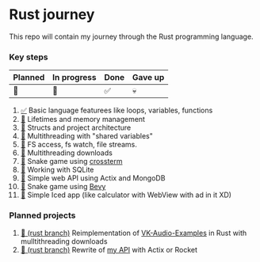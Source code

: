 # Rust journey

This repo will contain my journey through the Rust programming language.

###  Key steps
| Planned | In progress | Done | Gave up |
|-|-|-|-|
| 📅 | 🚧 | ✅ | 💀 |

1. [✅](/base) Basic language featurees like loops, variables, functions
0. [📅](/memory) Lifetimes and memory management
0. [📅](/project) Structs and project architecture
0. [📅](/multithreading) Multithreading with "shared variables"
0. [📅](/fs) FS access, fs watch, file streams.
0. [📅](/downloads) Multithreading downloads
0. [📅](/snake-tui) Snake game using [crossterm](https://github.com/crossterm-rs/crossterm)
0. [📅](/sqlite) Working with SQLite
0. [📅](/api) Simple web API using Actix and MongoDB
0. [📅](/snake-bevy) Snake game using [Bevy](https://bevyengine.org/)
0. [📅](/iced) Simple Iced app (like calculator with WebView with ad in it XD)

### Planned projects
1. [📅 (rust branch)](https://github.com/TheSainEyereg/VK-Audio-Examples/tree/rust) Reimplementation of [VK-Audio-Examples](https://github.com/TheSainEyereg/VK-Audio-Examples) in Rust with mulltithreading downloads
0. [📅 (rust branch)](https://github.com/TheSainEyereg/OlejkaAPI/tree/rust) Rewrite of [my API](https://github.com/TheSainEyereg/OlejkaAPI) with Actix or Rocket